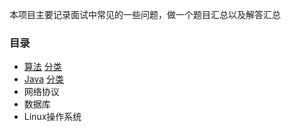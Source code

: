 本项目主要记录面试中常见的一些问题，做一个题目汇总以及解答汇总
### 目录
* [算法](https://github.com/jeremylai7/interview/blob/main/markdown/%E7%AE%97%E6%B3%95.md) [分类](https://github.com/jeremylai7/interview/blob/main/markdown/%E7%AE%97%E6%B3%95-%E5%BD%92%E7%B1%BB.md)
* [Java](https://github.com/jeremylai7/interview/blob/main/markdown/Java.md) [分类](https://github.com/jeremylai7/interview/blob/main/markdown/Java-%E5%88%86%E7%B1%BB.md)
* 网络协议
* 数据库
* Linux操作系统
